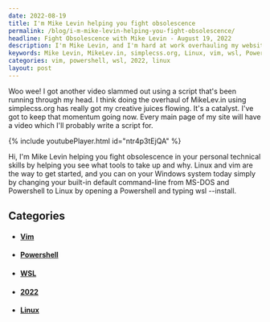 ```yaml
---
date: 2022-08-19
title: I'm Mike Levin helping you fight obsolescence
permalink: /blog/i-m-mike-levin-helping-you-fight-obsolescence/
headline: Fight Obsolescence with Mike Levin - August 19, 2022
description: I'm Mike Levin, and I'm hard at work overhauling my website, MikeLev.in, with the help of simplecss.org. I'm also creating videos to help others fight obsolescence in their technical skills. Come join me as I introduce people to Linux and vim, and show them how to install Linux on their Windows systems with wsl --install in Powershell. Today is the day to take control of your technical skills!
keywords: Mike Levin, MikeLev.in, simplecss.org, Linux, vim, wsl, Powershell, August 19, 2022, Website, Technical Skills, Overhauling, Videos, Inspiration
categories: vim, powershell, wsl, 2022, linux
layout: post
---
```


Woo wee! I got another video slammed out using a script that's been running
through my head. I think doing the overhaul of MikeLev.in using simplecss.org
has really got my creative juices flowing. It's a catalyst. I've got to keep
that momentum going now. Every main page of my site will have a video which
I'll probably write a script for.

{% include youtubePlayer.html id="ntr4p3tEjQA" %}

Hi, I'm Mike Levin helping you fight obsolescence in your personal technical
skills by helping you see what tools to take up and why. Linux and vim are the
way to get started, and you can on your Windows system today simply by changing
your built-in default command-line from MS-DOS and Powershell to Linux by
opening a Powershell and typing wsl --install.


## Categories

<ul>
<li><h4><a href='/vim/'>Vim</a></h4></li>
<li><h4><a href='/powershell/'>Powershell</a></h4></li>
<li><h4><a href='/wsl/'>WSL</a></h4></li>
<li><h4><a href='/2022/'>2022</a></h4></li>
<li><h4><a href='/linux/'>Linux</a></h4></li></ul>